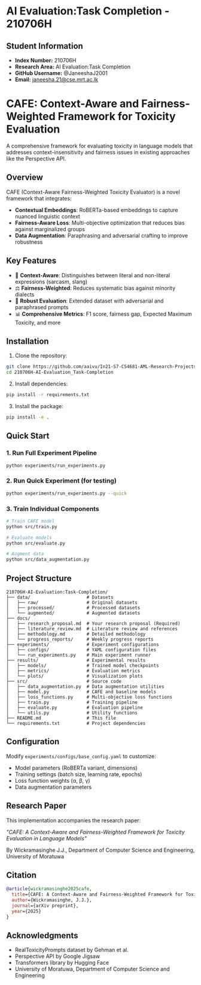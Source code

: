 # AI Evaluation:Task Completion - 210706H

## Student Information

- **Index Number:** 210706H
- **Research Area:** AI Evaluation:Task Completion
- **GitHub Username:** @JaneeshaJ2001
- **Email:** janeesha.21@cse.mrt.ac.lk

# CAFE: Context-Aware and Fairness-Weighted Framework for Toxicity Evaluation

A comprehensive framework for evaluating toxicity in language models that addresses context-insensitivity and fairness issues in existing approaches like the Perspective API.

## Overview

CAFE (Context-Aware Fairness-Weighted Toxicity Evaluator) is a novel framework that integrates:

- **Contextual Embeddings**: RoBERTa-based embeddings to capture nuanced linguistic context
- **Fairness-Aware Loss**: Multi-objective optimization that reduces bias against marginalized groups
- **Data Augmentation**: Paraphrasing and adversarial crafting to improve robustness

## Key Features

- 🎯 **Context-Aware**: Distinguishes between literal and non-literal expressions (sarcasm, slang)
- ⚖️ **Fairness-Weighted**: Reduces systematic bias against minority dialects
- 🚀 **Robust Evaluation**: Extended dataset with adversarial and paraphrased prompts
- 📊 **Comprehensive Metrics**: F1 score, fairness gap, Expected Maximum Toxicity, and more

## Installation

1. Clone the repository:
```bash
git clone https://github.com/aaivu/In21-S7-CS4681-AML-Research-Projects.git
cd 210706H-AI-Evaluation_Task-Completion
```

2. Install dependencies:
```bash
pip install -r requirements.txt
```

3. Install the package:
```bash
pip install -e .
```

## Quick Start

### 1. Run Full Experiment Pipeline

```bash
python experiments/run_experiments.py
```

### 2. Run Quick Experiment (for testing)

```bash
python experiments/run_experiments.py --quick
```

### 3. Train Individual Components

```bash
# Train CAFE model
python src/train.py

# Evaluate models
python src/evaluate.py

# Augment data
python src/data_augmentation.py
```

## Project Structure
```
210706H-AI-Evaluation:Task-Completion/
├── data/                     # Datasets
│   ├── raw/                  # Original datasets
│   ├── processed/            # Processed datasets
│   └── augmented/            # Augmented datasets
├── docs/
│   ├── research_proposal.md  # Your research proposal (Required)
│   ├── literature_review.md  # Literature review and references
│   ├── methodology.md        # Detailed methodology
│   └── progress_reports/     # Weekly progress reports
├── experiments/              # Experiment configurations
│   ├── configs/              # YAML configuration files
│   └── run_experiments.py    # Main experiment runner
├── results/                  # Experimental results
│   ├── models/               # Trained model checkpoints
│   ├── metrics/              # Evaluation metrics
│   └── plots/                # Visualization plots
├── src/                      # Source code
│   ├── data_augmentation.py  # Data augmentation utilities
│   ├── model.py              # CAFE and baseline models
│   ├── loss_functions.py     # Multi-objective loss functions
│   ├── train.py              # Training pipeline
│   ├── evaluate.py           # Evaluation pipeline
│   └── utils.py              # Utility functions
├── README.md                 # This file
└── requirements.txt          # Project dependencies
```
## Configuration

Modify `experiments/configs/base_config.yaml` to customize:

- Model parameters (RoBERTa variant, dimensions)
- Training settings (batch size, learning rate, epochs)
- Loss function weights (α, β, γ)
- Data augmentation parameters

## Research Paper

This implementation accompanies the research paper:

*"CAFE: A Context-Aware and Fairness-Weighted Framework for Toxicity Evaluation in Language Models"*

By Wickramasinghe J.J., Department of Computer Science and Engineering, University of Moratuwa

## Citation

```bibtex
@article{wickramasinghe2025cafe,
  title={CAFE: A Context-Aware and Fairness-Weighted Framework for Toxicity Evaluation in Language Models},
  author={Wickramasinghe, J.J.},
  journal={arXiv preprint},
  year={2025}
}
```

## Acknowledgments

- RealToxicityPrompts dataset by Gehman et al.
- Perspective API by Google Jigsaw
- Transformers library by Hugging Face
- University of Moratuwa, Department of Computer Science and Engineering